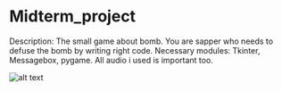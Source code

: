 # Midterm_project
Description: The small game about bomb. You are sapper who needs to defuse the bomb by writing right code.
Necessary modules: Tkinter, Messagebox, pygame.
All audio i used is important too.

![alt text](C:/Users/Пользователь/Desktop/project/pc.jpg)
